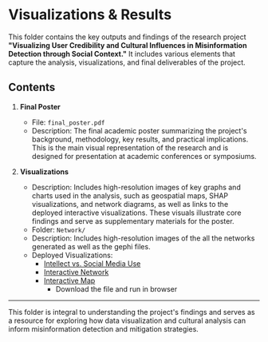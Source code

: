 # Visualizations & Results

This folder contains the key outputs and findings of the research project **"Visualizing User Credibility and Cultural Influences in Misinformation Detection through Social Context."** It includes various elements that capture the analysis, visualizations, and final deliverables of the project.

## Contents

1. **Final Poster**  
   - File: `final_poster.pdf`  
   - Description: The final academic poster summarizing the project's background, methodology, key results, and practical implications. This is the main visual representation of the research and is designed for presentation at academic conferences or symposiums.  

2. **Visualizations**  
   - Description: Includes high-resolution images of key graphs and charts used in the analysis, such as geospatial maps, SHAP visualizations, and network diagrams, as well as links to the deployed interactive visualizations. These visuals illustrate core findings and serve as supplementary materials for the poster.  
   - Folder: `Network/`  
   - Description: Includes high-resolution images of the all the networks generated as well as the gephi files. 
   - Deployed Visualizations:
      - [Intellect vs. Social Media Use](https://dash-dashboard-7nzc.onrender.com)
      - [Interactive Network](https://dash-dashboard-1.onrender.com)
      - [Interactive Map](/Code/map/map.html)
         - Download the file and run in browser


---

This folder is integral to understanding the project's findings and serves as a resource for exploring how data visualization and cultural analysis can inform misinformation detection and mitigation strategies.